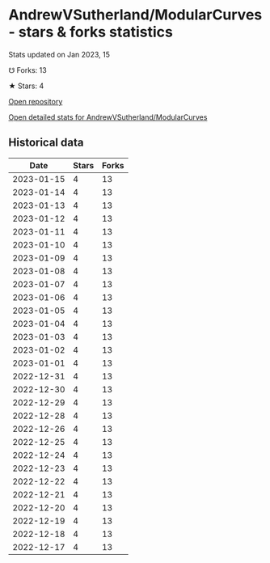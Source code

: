 # AndrewVSutherland/ModularCurves - stars & forks statistics

Stats updated on Jan 2023, 15

☋ Forks: 13

★ Stars: 4

[Open repository](https://github.com/AndrewVSutherland/ModularCurves)

[Open detailed stats for AndrewVSutherland/ModularCurves](https://reviewgithub.com/rep/AndrewVSutherland/ModularCurves)

## Historical data
| Date | Stars | Forks |
|------|-------|-------|
| 2023-01-15 | 4 | 13 | 
| 2023-01-14 | 4 | 13 | 
| 2023-01-13 | 4 | 13 | 
| 2023-01-12 | 4 | 13 | 
| 2023-01-11 | 4 | 13 | 
| 2023-01-10 | 4 | 13 | 
| 2023-01-09 | 4 | 13 | 
| 2023-01-08 | 4 | 13 | 
| 2023-01-07 | 4 | 13 | 
| 2023-01-06 | 4 | 13 | 
| 2023-01-05 | 4 | 13 | 
| 2023-01-04 | 4 | 13 | 
| 2023-01-03 | 4 | 13 | 
| 2023-01-02 | 4 | 13 | 
| 2023-01-01 | 4 | 13 | 
| 2022-12-31 | 4 | 13 | 
| 2022-12-30 | 4 | 13 | 
| 2022-12-29 | 4 | 13 | 
| 2022-12-28 | 4 | 13 | 
| 2022-12-26 | 4 | 13 | 
| 2022-12-25 | 4 | 13 | 
| 2022-12-24 | 4 | 13 | 
| 2022-12-23 | 4 | 13 | 
| 2022-12-22 | 4 | 13 | 
| 2022-12-21 | 4 | 13 | 
| 2022-12-20 | 4 | 13 | 
| 2022-12-19 | 4 | 13 | 
| 2022-12-18 | 4 | 13 | 
| 2022-12-17 | 4 | 13 | 

